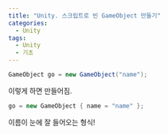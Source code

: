 ```yaml
---
title: "Unity. 스크립트로 빈 GameObject 만들기"
categories:
  - Unity
tags:
  - Unity
  - 기초
---
```




```c#
GameObject go = new GameObject("name");
```

이렇게 하면 만들어짐.



```c#
go = new GameObject { name = "name" };
```



이름이 눈에 잘 들어오는 형식!
